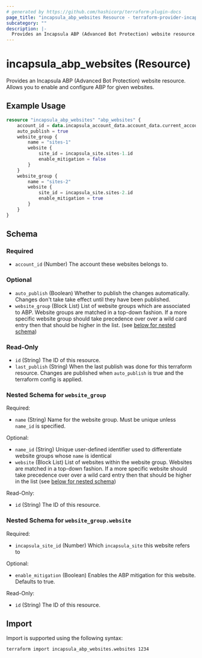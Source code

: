 ```yaml
---
# generated by https://github.com/hashicorp/terraform-plugin-docs
page_title: "incapsula_abp_websites Resource - terraform-provider-incapsula"
subcategory: ""
description: |-
  Provides an Incapsula ABP (Advanced Bot Protection) website resource. Allows you to enable and configure ABP for given websites.
---
```


# incapsula_abp_websites (Resource)

Provides an Incapsula ABP (Advanced Bot Protection) website resource. Allows you to enable and configure ABP for given websites.

## Example Usage

```terraform
resource "incapsula_abp_websites" "abp_websites" {
    account_id = data.incapsula_account_data.account_data.current_account
    auto_publish = true
    website_group {
        name = "sites-1"
        website {
            site_id = incapsula_site.sites-1.id
            enable_mitigation = false
        }
    }
    website_group {
        name = "sites-2"
        website {
            site_id = incapsula_site.sites-2.id
            enable_mitigation = true
        }
    }
}
```

<!-- schema generated by tfplugindocs -->
## Schema

### Required

- `account_id` (Number) The account these websites belongs to.

### Optional

- `auto_publish` (Boolean) Whether to publish the changes automatically. Changes don't take take effect until they have been published.
- `website_group` (Block List) List of website groups which are associated to ABP. Website groups are matched in a top-down fashion. If a more specific website group should take precedence over over a wild card entry then that should be higher in the list. (see [below for nested schema](#nestedblock--website_group))

### Read-Only

- `id` (String) The ID of this resource.
- `last_publish` (String) When the last publish was done for this terraform resource. Changes are published when `auto_publish` is true and the terraform config is applied.

<a id="nestedblock--website_group"></a>
### Nested Schema for `website_group`

Required:

- `name` (String) Name for the website group. Must be unique unless `name_id` is specified.

Optional:

- `name_id` (String) Unique user-defined identifier used to differentiate website groups whose `name` is identical
- `website` (Block List) List of websites within the website group. Websites are matched in a top-down fashion. If a more specific website should take precedence over over a wild card entry then that should be higher in the list (see [below for nested schema](#nestedblock--website_group--website))

Read-Only:

- `id` (String) The ID of this resource.

<a id="nestedblock--website_group--website"></a>
### Nested Schema for `website_group.website`

Required:

- `incapsula_site_id` (Number) Which `incapsula_site` this website refers to

Optional:

- `enable_mitigation` (Boolean) Enables the ABP mitigation for this website. Defaults to true.

Read-Only:

- `id` (String) The ID of this resource.

## Import

Import is supported using the following syntax:

```shell
terraform import incapsula_abp_websites.websites 1234
```
